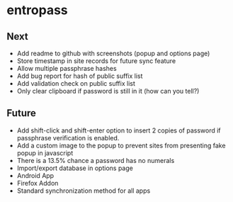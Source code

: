 entropass
=========

Next
----
* Add readme to github with screenshots (popup and options page)
* Store timestamp in site records for future sync feature
* Allow multiple passphrase hashes
* Add bug report for hash of public suffix list
* Add validation check on public suffix list
* Only clear clipboard if password is still in it (how can you tell?)

Future
------
* Add shift-click and shift-enter option to insert 2 copies of password 
    if passphrase verification is enabled.
* Add a custom image to the popup to prevent sites from presenting fake popup
in javascript
* There is a 13.5% chance a password has no numerals
* Import/export database in options page
* Android App
* Firefox Addon
* Standard synchronization method for all apps
